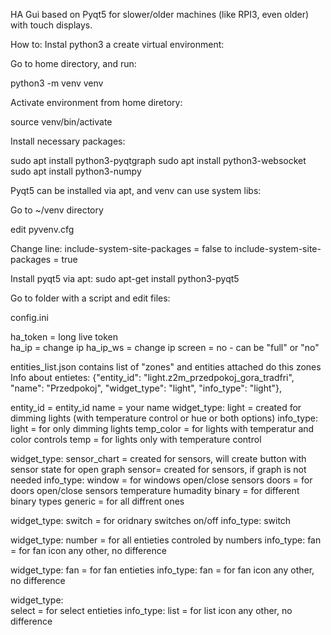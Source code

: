 HA Gui based on Pyqt5 for slower/older machines (like RPI3, even older) with touch displays.


How to:
Instal python3 a create virtual environment:

Go to home directory, and run:

python3 -m venv venv

Activate environment from home diretory:

source venv/bin/activate

Install necessary packages:

sudo apt install python3-pyqtgraph
sudo apt install python3-websocket
sudo apt install python3-numpy

Pyqt5 can be installed via apt, and venv can use system libs:

Go to ~/venv directory

edit pyvenv.cfg

Change line:
include-system-site-packages = false 
to
include-system-site-packages = true

Install pyqt5 via apt:
sudo apt-get install python3-pyqt5  



Go to folder with a script and edit files:

config.ini

ha_token = long live token  <br/>
ha_ip = change ip
ha_ip_ws = change ip
screen = no - can be "full" or "no"

entities_list.json contains list of "zones" and entities attached do this zones
Info about entietes:
{"entity_id": "light.z2m_przedpokoj_gora_tradfri", "name": "Przedpokoj", "widget_type": "light", "info_type": "light"},

entity_id = entity_id
name = your name 
widget_type:
  light = created for dimming lights (with temperature control or hue or both options)
    info_type:
      light = for only dimming lights
      temp_color = for lights with temperatur and color controls
      temp = for lights only with temperature control

widget_type:
  sensor_chart = created for sensors, will create button with sensor state for open graph 
  sensor= created for sensors, if graph is not needed
    info_type:
      window = for windows open/close sensors 
      doors = for doors open/close sensors
      temperature
      humadity
      binary = for different binary types
      generic = for all diffrent ones
      
widget_type:
  switch = for oridnary switches on/off
    info_type:
      switch
      
widget_type:
  number = for all entieties controled by numbers
    info_type:
      fan = for fan icon
      any other, no difference

widget_type:
  fan = for fan entieties
    info_type:
      fan = for fan icon
      any other, no difference
      
widget_type:      
      select = for select entieties
    info_type:
      list = for list icon
      any other, no difference  
  
      
      





